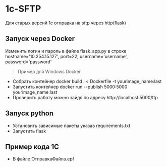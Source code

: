 # 1c-SFTP
Для старых версий 1с отправка на sftp через http(flask)

## Запуск через Docker
  Изменить логин и пароль в файле flask_app.py в строке
  hostname='10.254.15.127', port=22, username='username', password='password'
  
  >Пример для Windows Docker
  
  * Собрать контейнер docker build . < Dockerfile -t yourimage_name:last
  * Запустить контейнер docker run --publish 5000:5000 yourimage_name:last
  * Проверить работу можно зайдя по адресу http://localhost:5000/ftp 
  
## Запуск python
  * Установить зависимые пакеты указав requirements.txt 
  * Запустить flask

## Пример кода 1С
  * В файле ОтправкаФайла.epf
  

